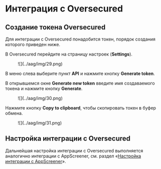 # Интеграция с Oversecured

## Создание токена Oversecured

Для интеграции с Oversecured понадобится токен, порядок создания которого приведен ниже.

В Oversecured перейдите на страницу настроек (**Settings**).

<figure markdown>
![](../aag/img/29.png)
</figure>

В меню слева выберите пункт **API** и нажмите кнопку **Generate token**.

В открывшемся окне **Generate new token** введите имя создаваемого токена и нажмите кнопку **Generate**.

<figure markdown>
![](../aag/img/30.png)
</figure>

Нажмите кнопку **Copy to clipboard**, чтобы скопировать токен в буфер обмена.

<figure markdown>
![](../aag/img/31.png)
</figure>

## Настройка интеграции с Oversecured

Дальнейшая настройка интеграции с Oversecured выполняется аналогично интеграции с AppScreener, см. раздел «[Настройка интеграции с AppScreener]()».
